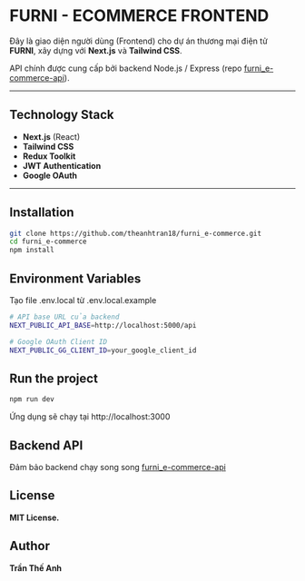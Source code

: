 # FURNI - ECOMMERCE FRONTEND

Đây là giao diện người dùng (Frontend) cho dự án thương mại điện tử **FURNI**, xây dựng với **Next.js** và **Tailwind CSS**.

API chính được cung cấp bởi backend Node.js / Express (repo [furni_e-commerce-api](https://github.com/theanhtran18/furni_e-commerce-api)).

---

## Technology Stack

- **Next.js** (React)
- **Tailwind CSS**
- **Redux Toolkit**
- **JWT Authentication**
- **Google OAuth**

---

## Installation

```bash
git clone https://github.com/theanhtran18/furni_e-commerce.git
cd furni_e-commerce
npm install
```

## Environment Variables

Tạo file .env.local từ .env.local.example

```bash
# API base URL của backend
NEXT_PUBLIC_API_BASE=http://localhost:5000/api

# Google OAuth Client ID
NEXT_PUBLIC_GG_CLIENT_ID=your_google_client_id
```

## Run the project

```bash
npm run dev
```

Ứng dụng sẽ chạy tại http://localhost:3000

## Backend API

Đảm bảo backend chạy song song
[furni_e-commerce-api](https://github.com/theanhtran18/furni_e-commerce-api)

## License

**MIT License.**

## Author

**Trần Thế Anh**
